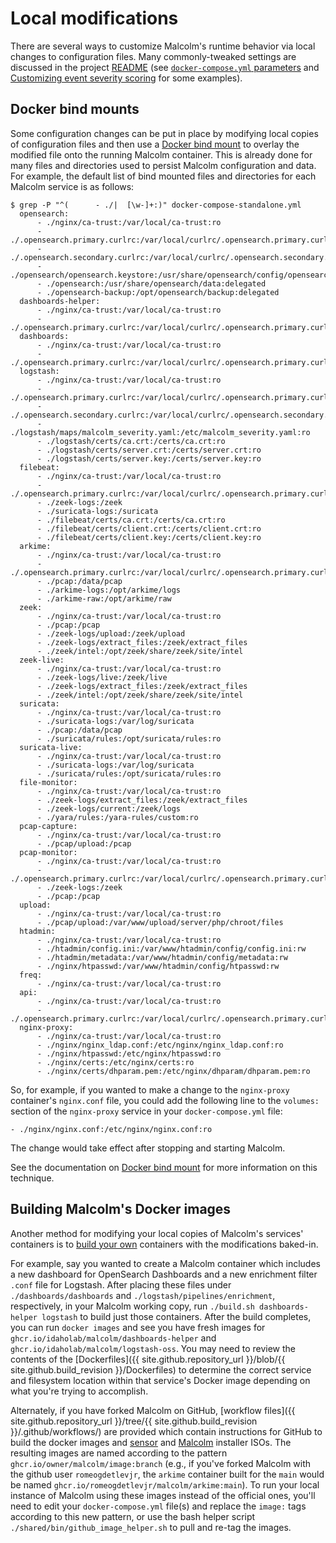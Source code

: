 # <a name="LocalMods"></a>Local modifications

There are several ways to customize Malcolm's runtime behavior via local changes to configuration files. Many commonly-tweaked settings are discussed in the project [README](README.md) (see [`docker-compose.yml` parameters](malcolm-config.md#DockerComposeYml) and [Customizing event severity scoring](severity.md#SeverityConfig) for some examples).

## <a name="Bind"></a>Docker bind mounts

Some configuration changes can be put in place by modifying local copies of configuration files and then use a [Docker bind mount](https://docs.docker.com/storage/bind-mounts/) to overlay the modified file onto the running Malcolm container. This is already done for many files and directories used to persist Malcolm configuration and data. For example, the default list of bind mounted files and directories for each Malcolm service is as follows:

```
$ grep -P "^(      - ./|  [\w-]+:)" docker-compose-standalone.yml
  opensearch:
      - ./nginx/ca-trust:/var/local/ca-trust:ro
      - ./.opensearch.primary.curlrc:/var/local/curlrc/.opensearch.primary.curlrc:ro
      - ./.opensearch.secondary.curlrc:/var/local/curlrc/.opensearch.secondary.curlrc:ro
      - ./opensearch/opensearch.keystore:/usr/share/opensearch/config/opensearch.keystore:rw
      - ./opensearch:/usr/share/opensearch/data:delegated
      - ./opensearch-backup:/opt/opensearch/backup:delegated
  dashboards-helper:
      - ./nginx/ca-trust:/var/local/ca-trust:ro
      - ./.opensearch.primary.curlrc:/var/local/curlrc/.opensearch.primary.curlrc:ro
  dashboards:
      - ./nginx/ca-trust:/var/local/ca-trust:ro
      - ./.opensearch.primary.curlrc:/var/local/curlrc/.opensearch.primary.curlrc:ro
  logstash:
      - ./nginx/ca-trust:/var/local/ca-trust:ro
      - ./.opensearch.primary.curlrc:/var/local/curlrc/.opensearch.primary.curlrc:ro
      - ./.opensearch.secondary.curlrc:/var/local/curlrc/.opensearch.secondary.curlrc:ro
      - ./logstash/maps/malcolm_severity.yaml:/etc/malcolm_severity.yaml:ro
      - ./logstash/certs/ca.crt:/certs/ca.crt:ro
      - ./logstash/certs/server.crt:/certs/server.crt:ro
      - ./logstash/certs/server.key:/certs/server.key:ro
  filebeat:
      - ./nginx/ca-trust:/var/local/ca-trust:ro
      - ./.opensearch.primary.curlrc:/var/local/curlrc/.opensearch.primary.curlrc:ro
      - ./zeek-logs:/zeek
      - ./suricata-logs:/suricata
      - ./filebeat/certs/ca.crt:/certs/ca.crt:ro
      - ./filebeat/certs/client.crt:/certs/client.crt:ro
      - ./filebeat/certs/client.key:/certs/client.key:ro
  arkime:
      - ./nginx/ca-trust:/var/local/ca-trust:ro
      - ./.opensearch.primary.curlrc:/var/local/curlrc/.opensearch.primary.curlrc:ro
      - ./pcap:/data/pcap
      - ./arkime-logs:/opt/arkime/logs
      - ./arkime-raw:/opt/arkime/raw
  zeek:
      - ./nginx/ca-trust:/var/local/ca-trust:ro
      - ./pcap:/pcap
      - ./zeek-logs/upload:/zeek/upload
      - ./zeek-logs/extract_files:/zeek/extract_files
      - ./zeek/intel:/opt/zeek/share/zeek/site/intel
  zeek-live:
      - ./nginx/ca-trust:/var/local/ca-trust:ro
      - ./zeek-logs/live:/zeek/live
      - ./zeek-logs/extract_files:/zeek/extract_files
      - ./zeek/intel:/opt/zeek/share/zeek/site/intel
  suricata:
      - ./nginx/ca-trust:/var/local/ca-trust:ro
      - ./suricata-logs:/var/log/suricata
      - ./pcap:/data/pcap
      - ./suricata/rules:/opt/suricata/rules:ro
  suricata-live:
      - ./nginx/ca-trust:/var/local/ca-trust:ro
      - ./suricata-logs:/var/log/suricata
      - ./suricata/rules:/opt/suricata/rules:ro
  file-monitor:
      - ./nginx/ca-trust:/var/local/ca-trust:ro
      - ./zeek-logs/extract_files:/zeek/extract_files
      - ./zeek-logs/current:/zeek/logs
      - ./yara/rules:/yara-rules/custom:ro
  pcap-capture:
      - ./nginx/ca-trust:/var/local/ca-trust:ro
      - ./pcap/upload:/pcap
  pcap-monitor:
      - ./nginx/ca-trust:/var/local/ca-trust:ro
      - ./.opensearch.primary.curlrc:/var/local/curlrc/.opensearch.primary.curlrc:ro
      - ./zeek-logs:/zeek
      - ./pcap:/pcap
  upload:
      - ./nginx/ca-trust:/var/local/ca-trust:ro
      - ./pcap/upload:/var/www/upload/server/php/chroot/files
  htadmin:
      - ./nginx/ca-trust:/var/local/ca-trust:ro
      - ./htadmin/config.ini:/var/www/htadmin/config/config.ini:rw
      - ./htadmin/metadata:/var/www/htadmin/config/metadata:rw
      - ./nginx/htpasswd:/var/www/htadmin/config/htpasswd:rw
  freq:
      - ./nginx/ca-trust:/var/local/ca-trust:ro
  api:
      - ./nginx/ca-trust:/var/local/ca-trust:ro
      - ./.opensearch.primary.curlrc:/var/local/curlrc/.opensearch.primary.curlrc:ro
  nginx-proxy:
      - ./nginx/ca-trust:/var/local/ca-trust:ro
      - ./nginx/nginx_ldap.conf:/etc/nginx/nginx_ldap.conf:ro
      - ./nginx/htpasswd:/etc/nginx/htpasswd:ro
      - ./nginx/certs:/etc/nginx/certs:ro
      - ./nginx/certs/dhparam.pem:/etc/nginx/dhparam/dhparam.pem:ro
```

So, for example, if you wanted to make a change to the `nginx-proxy` container's `nginx.conf` file, you could add the following line to the `volumes:` section of the `nginx-proxy` service in your `docker-compose.yml` file:

```
- ./nginx/nginx.conf:/etc/nginx/nginx.conf:ro
```

The change would take effect after stopping and starting Malcolm.

See the documentation on [Docker bind mount](https://docs.docker.com/storage/bind-mounts/) for more information on this technique.

## <a name="ContribBuild"></a>Building Malcolm's Docker images

Another method for modifying your local copies of Malcolm's services' containers is to [build your own](development.md#Build) containers with the modifications baked-in.

For example, say you wanted to create a Malcolm container which includes a new dashboard for OpenSearch Dashboards and a new enrichment filter `.conf` file for Logstash. After placing these files under `./dashboards/dashboards` and `./logstash/pipelines/enrichment`, respectively, in your Malcolm working copy, run `./build.sh dashboards-helper logstash` to build just those containers. After the build completes, you can run `docker images` and see you have fresh images for `ghcr.io/idaholab/malcolm/dashboards-helper` and `ghcr.io/idaholab/malcolm/logstash-oss`. You may need to review the contents of the [Dockerfiles]({{ site.github.repository_url }}/blob/{{ site.github.build_revision }}/Dockerfiles) to determine the correct service and filesystem location within that service's Docker image depending on what you're trying to accomplish.

Alternately, if you have forked Malcolm on GitHub, [workflow files]({{ site.github.repository_url }}/tree/{{ site.github.build_revision }}/.github/workflows/) are provided which contain instructions for GitHub to build the docker images and [sensor](live-analysis.md#Hedgehog) and [Malcolm](malcolm-iso.md#ISO) installer ISOs. The resulting images are named according to the pattern `ghcr.io/owner/malcolm/image:branch` (e.g., if you've forked Malcolm with the github user `romeogdetlevjr`, the `arkime` container built for the `main` would be named `ghcr.io/romeogdetlevjr/malcolm/arkime:main`). To run your local instance of Malcolm using these images instead of the official ones, you'll need to edit your `docker-compose.yml` file(s) and replace the `image:` tags according to this new pattern, or use the bash helper script `./shared/bin/github_image_helper.sh` to pull and re-tag the images.